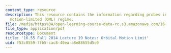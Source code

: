 ```yaml
---
content_type: resource
description: This resource contains the information regarding probes in the orbital
  motion-limited (OML) regime.
file: /media/https%3A/open-learning-course-data-rc.s3.amazonaws.com/16-55-ionized-gases-fall-2014/f53c05597fb5cac840eaa8e88655d5c0_MIT16_55F14_Lecture19.pdf
file_type: application/pdf
resourcetype: Document
title: '16.55 Fall 2014 Lecture 19 Notes: Orbital Motion Limit'
uid: f53c0559-7fb5-cac8-40ea-a8e88655d5c0
---
```

